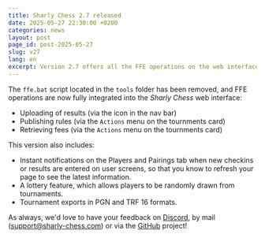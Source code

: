 ```yaml
---
title: Sharly Chess 2.7 released
date: 2025-05-27 22:30:00 +0200
categories: news
layout: post
page_id: post-2025-05-27
slug: v27
lang: en
excerpt: Version 2.7 offers all the FFE operations on the web interface, it also brings the lottery and PGN/TRF16 exports.
---
```


The `ffe.bat` script located in the `tools` folder has been removed, and FFE operations are now fully integrated into the _Sharly Chess_ web interface:

- Uploading of results (via the icon in the nav bar)
- Publishing rules (via the `Actions` menu on the tournments card)
- Retrieving fees (via the `Actions` menu on the tournments card)

This version also includes:
- Instant notifications on the Players and Pairings tab when new checkins or results are entered on user screens, so that you know to refresh your page to see the latest information.
- A lottery feature, which allows players to be randomly drawn from tournaments.
- Tournament exports in PGN and TRF 16 formats.

As always, we'd love to have your feedback on [Discord](https://discord.gg/WGG87eJzQZ), by mail ([support@sharly-chess.com](mailto:support@sharly-chess.com)) or via the [GitHub](https://github.com/sharly-chess/sharly-chess/issues) project!
